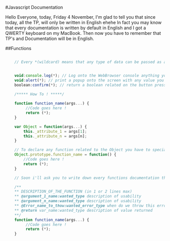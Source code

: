 #Javascript Documentation

Hello Everyone, today, Friday 4 November, I'm glad to tell you that since today, all the TP, will only be written in English ehehe
In fact you may know that every documentation is written by default in English and I got a QWERTY keyboard on my MacBook. Then now you have to remember that TP's and Documentation will be in English.

##Functions
```javascript

	// Every *(wildcard) means that any type of data can be passed as a parameter !


	void:console.log(*); // Log onto the WebBrowser console anything you want !
	void:alert(*); // print a popup onto the screen with any value you want !
	boolean:confirm(*); // return a boolean related on the button pressed on the popup
	
	/***** How To ! *****/

	function function_name(args...) {
		 //Code goes here !
		 return (*);
	}

	var Object = function(args...) {
	    this._attribute_1 = args[1];
	    this._attribute_n = args[n];
	}

	// To declare any function related to the Object you have to specialised it like that
	Object.prototype.function_name = function() {
		//Code goes here !
		return (*);
	}

	// Soon i'll ask you to write down every functions documentation then you will write that like this exemple

	/**
	** DESCRIPTION_OF_THE_FUNCTION (in 1 or 2 lines max)
	** @argument_1_name:wanted_type description of usability
	** @argument_n_name:wanted_type description of usability
	** @Error_name_to_thow:wanted_error_type when do we throw this error
	** @return var_name:wanted_type description of value returned
	**/
	function function_name(args...) {
		 //Code goes here !
		 return (*);
	}
```